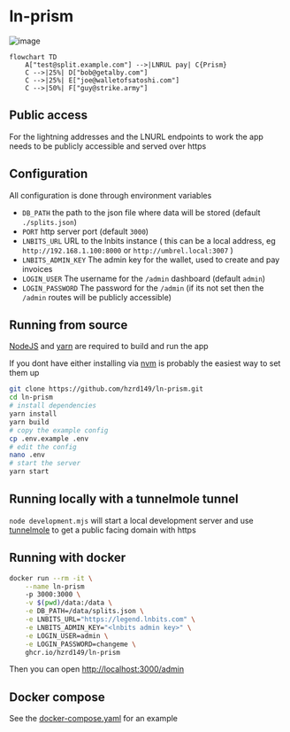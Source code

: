 # ln-prism

![image](https://github.com/hzrd149/ln-prism/assets/8001706/d75f1268-9046-4d3a-9a44-da7fc0985252)

```mermaid
flowchart TD
    A["test@split.example.com"] -->|LNRUL pay| C{Prism}
    C -->|25%| D["bob@getalby.com"]
    C -->|25%| E["joe@walletofsatoshi.com"]
    C -->|50%| F["guy@strike.army"]
```

## Public access

For the lightning addresses and the LNURL endpoints to work the app needs to be publicly accessible and served over https

## Configuration

All configuration is done through environment variables

- `DB_PATH` the path to the json file where data will be stored (default `./splits.json`)
- `PORT` http server port (default `3000`)
- `LNBITS_URL` URL to the lnbits instance ( this can be a local address, eg `http://192.168.1.100:8000` or `http://umbrel.local:3007` )
- `LNBITS_ADMIN_KEY` The admin key for the wallet, used to create and pay invoices
- `LOGIN_USER` The username for the `/admin` dashboard (default `admin`)
- `LOGIN_PASSWORD` The password for the `/admin` (if its not set then the `/admin` routes will be publicly accessible)

## Running from source

[NodeJS](https://nodejs.org/en) and [yarn](https://yarnpkg.com/) are required to build and run the app

If you dont have either installing via [nvm](https://github.com/nvm-sh/nvm) is probably the easiest way to set them up

```bash
git clone https://github.com/hzrd149/ln-prism.git
cd ln-prism
# install dependencies
yarn install
yarn build
# copy the example config
cp .env.example .env
# edit the config
nano .env
# start the server
yarn start
```

## Running locally with a tunnelmole tunnel

`node development.mjs` will start a local development server and use [tunnelmole](https://tunnelmole.com/) to get a public facing domain with https

## Running with docker

```bash
docker run --rm -it \
	--name ln-prism
	-p 3000:3000 \
	-v $(pwd)/data:/data \
	-e DB_PATH=/data/splits.json \
	-e LNBITS_URL="https://legend.lnbits.com" \
	-e LNBITS_ADMIN_KEY="<lnbits admin key>" \
	-e LOGIN_USER=admin \
	-e LOGIN_PASSWORD=changeme \
	ghcr.io/hzrd149/ln-prism
```

Then you can open [http://localhost:3000/admin](http://localhost:3000/admin)

## Docker compose

See the [docker-compose.yaml](./docker-compose.yaml) for an example
